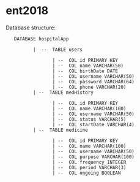# ent2018
Database structure: 

       DATABASE hospitalApp
       
              |  --  TABLE users

                     | --  COL id PRIMARY KEY
                     | --  COL name VARCHAR(50)
                     | --  COL birthDate DATE
                     | --  COL username VARCHAR(50)
                     | --  COL password VARCHAR(64)
                     | --  COL phone VARCHAR(20)
              | --  TABLE medHistory

                     | --  COL id PRIMARY KEY
                     | --  COL name VARCHAR(100)
                     | --  COL username VARCHAR(50)
                     | --  COL status VARCHAR(5)
                     | --  COL startDate VARCHAR(4)
              | --  TABLE medicine

                     | --  COL id PRIMARY KEY
                     | --  COL name VARCHAR(100)
                     | --  COL username VARCHAR(50)
                     | --  COL purpose VARCHAR(100)
                     | --  COL frequency INTEGER
                     | --  COL period VARCHAR(3)
                     | --  COL ongoing BOOLEAN
